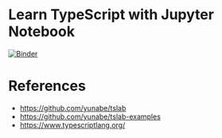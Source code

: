 # Learn TypeScript with Jupyter Notebook
[![Binder](https://mybinder.org/badge_logo.svg)](https://mybinder.org/v2/gh/kapeed2091/TypeScript-Tutorials/master?filepath=Typescript-Tutorial-101.ipynb)

# References
* https://github.com/yunabe/tslab
* https://github.com/yunabe/tslab-examples
* https://www.typescriptlang.org/
